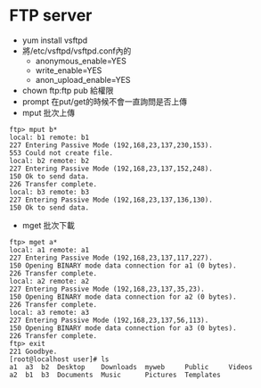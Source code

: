 # FTP server
* yum install vsftpd
* 將/etc/vsftpd/vsftpd.conf內的
    * anonymous_enable=YES
    * write_enable=YES
    * anon_upload_enable=YES
* chown ftp:ftp pub 給權限
* prompt 在put/get的時候不會一直詢問是否上傳
* mput 批次上傳
```
ftp> mput b*
local: b1 remote: b1
227 Entering Passive Mode (192,168,23,137,230,153).
553 Could not create file.
local: b2 remote: b2
227 Entering Passive Mode (192,168,23,137,152,248).
150 Ok to send data.
226 Transfer complete.
local: b3 remote: b3
227 Entering Passive Mode (192,168,23,137,136,130).
150 Ok to send data.
```
* mget 批次下載
```
ftp> mget a*
local: a1 remote: a1
227 Entering Passive Mode (192,168,23,137,117,227).
150 Opening BINARY mode data connection for a1 (0 bytes).
226 Transfer complete.
local: a2 remote: a2
227 Entering Passive Mode (192,168,23,137,35,23).
150 Opening BINARY mode data connection for a2 (0 bytes).
226 Transfer complete.
local: a3 remote: a3
227 Entering Passive Mode (192,168,23,137,56,113).
150 Opening BINARY mode data connection for a3 (0 bytes).
226 Transfer complete.
ftp> exit
221 Goodbye.
[root@localhost user]# ls
a1  a3  b2  Desktop    Downloads  myweb     Public     Videos
a2  b1  b3  Documents  Music      Pictures  Templates
```
